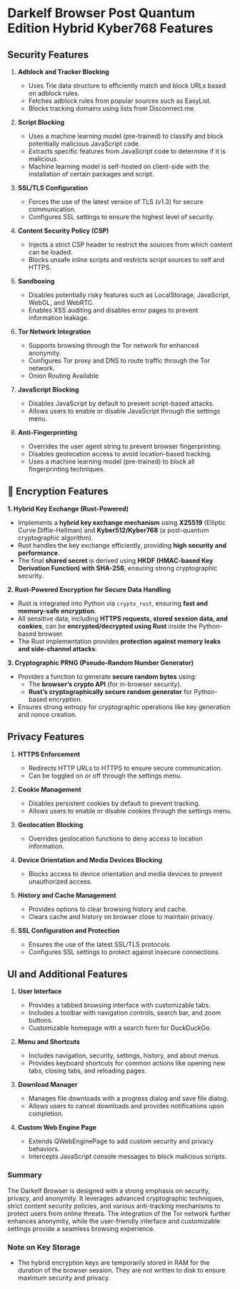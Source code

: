 # Darkelf Browser Post Quantum Edition Hybrid Kyber768 Features

## Security Features
1. **Adblock and Tracker Blocking**
   - Uses Trie data structure to efficiently match and block URLs based on adblock rules.
   - Fetches adblock rules from popular sources such as EasyList.
   - Blocks tracking domains using lists from Disconnect.me.

2. **Script Blocking**
   - Uses a machine learning model (pre-trained) to classify and block potentially malicious JavaScript code.
   - Extracts specific features from JavaScript code to determine if it is malicious.
   - Machine learning model is self-hosted on client-side with the installation of certain packages and script.

3. **SSL/TLS Configuration**
   - Forces the use of the latest version of TLS (v1.3) for secure communication.
   - Configures SSL settings to ensure the highest level of security.

4. **Content Security Policy (CSP)**
   - Injects a strict CSP header to restrict the sources from which content can be loaded.
   - Blocks unsafe inline scripts and restricts script sources to self and HTTPS.

5. **Sandboxing**
   - Disables potentially risky features such as LocalStorage, JavaScript, WebGL, and WebRTC.
   - Enables XSS auditing and disables error pages to prevent information leakage.

6. **Tor Network Integration**
   - Supports browsing through the Tor network for enhanced anonymity.
   - Configures Tor proxy and DNS to route traffic through the Tor network.
   - Onion Routing Available

7. **JavaScript Blocking**
   - Disables JavaScript by default to prevent script-based attacks.
   - Allows users to enable or disable JavaScript through the settings menu.

8. **Anti-Fingerprinting**
   - Overrides the user agent string to prevent browser fingerprinting.
   - Disables geolocation access to avoid location-based tracking.
   - Uses a machine learning model (pre-trained) to block all fingerprinting techniques.

## 🔐 Encryption Features

**1. Hybrid Key Exchange (Rust-Powered)**
- Implements a **hybrid key exchange mechanism** using **X25519** (Elliptic Curve Diffie-Hellman) and **Kyber512/Kyber768** (a post-quantum cryptographic algorithm).  
- Rust handles the key exchange efficiently, providing **high security and performance**.  
- The final **shared secret** is derived using **HKDF (HMAC-based Key Derivation Function) with SHA-256**, ensuring strong cryptographic security.  

**2. Rust-Powered Encryption for Secure Data Handling**
- Rust is integrated into Python via `crypto_rust`, ensuring **fast and memory-safe encryption**.  
- All sensitive data, including **HTTPS requests, stored session data, and cookies**, can be **encrypted/decrypted using Rust** inside the Python-based browser.  
- The Rust implementation provides **protection against memory leaks and side-channel attacks**.  

**3. Cryptographic PRNG (Pseudo-Random Number Generator)**
- Provides a function to generate **secure random bytes** using:  
  - The **browser’s crypto API** (for in-browser security).  
  - **Rust’s cryptographically secure random generator** for Python-based encryption.  
- Ensures strong entropy for cryptographic operations like key generation and nonce creation.  

## Privacy Features
1. **HTTPS Enforcement**
   - Redirects HTTP URLs to HTTPS to ensure secure communication.
   - Can be toggled on or off through the settings menu.

2. **Cookie Management**
   - Disables persistent cookies by default to prevent tracking.
   - Allows users to enable or disable cookies through the settings menu.

3. **Geolocation Blocking**
   - Overrides geolocation functions to deny access to location information.

4. **Device Orientation and Media Devices Blocking**
   - Blocks access to device orientation and media devices to prevent unauthorized access.

5. **History and Cache Management**
   - Provides options to clear browsing history and cache.
   - Clears cache and history on browser close to maintain privacy.

6. **SSL Configuration and Protection**
   - Ensures the use of the latest SSL/TLS protocols.
   - Configures SSL settings to protect against insecure connections.

## UI and Additional Features
1. **User Interface**
   - Provides a tabbed browsing interface with customizable tabs.
   - Includes a toolbar with navigation controls, search bar, and zoom buttons.
   - Customizable homepage with a search form for DuckDuckGo.

2. **Menu and Shortcuts**
   - Includes navigation, security, settings, history, and about menus.
   - Provides keyboard shortcuts for common actions like opening new tabs, closing tabs, and reloading pages.

3. **Download Manager**
   - Manages file downloads with a progress dialog and save file dialog.
   - Allows users to cancel downloads and provides notifications upon completion.

4. **Custom Web Engine Page**
   - Extends QWebEnginePage to add custom security and privacy behaviors.
   - Intercepts JavaScript console messages to block malicious scripts.

### Summary
The Darkelf Browser is designed with a strong emphasis on security, privacy, and anonymity. It leverages advanced cryptographic techniques, strict content security policies, and various anti-tracking mechanisms to protect users from online threats. The integration of the Tor network further enhances anonymity, while the user-friendly interface and customizable settings provide a seamless browsing experience.

### Note on Key Storage
- The hybrid encryption keys are temporarily stored in RAM for the duration of the browser session. They are not written to disk to ensure maximum security and privacy.
